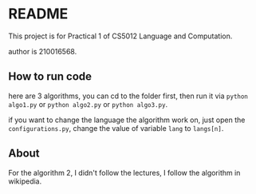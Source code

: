 # README

This project is for Practical 1 of  CS5012 Language and Computation.

author is 210016568.

## How to run code

here are 3 algorithms, you can cd to the folder first, then run it via `python algo1.py` or `python algo2.py` or `python algo3.py`.

if you want to change the language the algorithm work on, just open the `configurations.py`, change the value of variable `lang` to `langs[n]`.

## About
For the algorithm 2, I didn't follow the lectures, I follow the algorithm in wikipedia.
